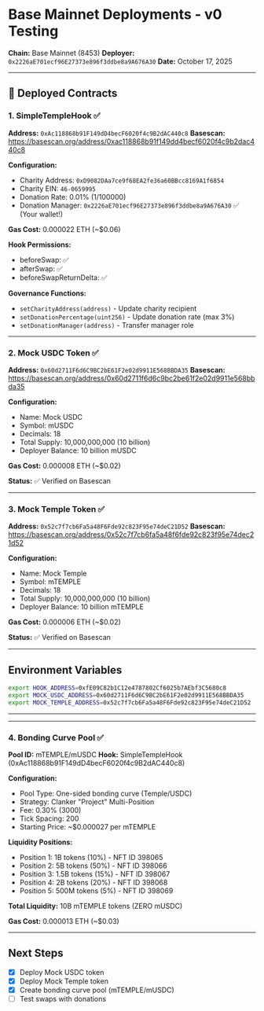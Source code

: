 # Base Mainnet Deployments - v0 Testing

**Chain:** Base Mainnet (8453)
**Deployer:** `0x2226aE701ecf96E27373e896f3ddbe8a9A676A30`
**Date:** October 17, 2025

---

## 🔗 Deployed Contracts

### 1. SimpleTempleHook ✅

**Address:** `0xAc118868b91F149dD4becF6020f4c9B2dAC440c8`
**Basescan:** https://basescan.org/address/0xac118868b91f149dd4becf6020f4c9b2dac440c8

**Configuration:**
- Charity Address: `0xD9082DAa7ce9f68EA2fe36a60BBcc8169A1f6854`
- Charity EIN: `46-0659995`
- Donation Rate: 0.01% (1/100000)
- Donation Manager: `0x2226aE701ecf96E27373e896f3ddbe8a9A676A30` ✅ (Your wallet!)

**Gas Cost:** 0.000022 ETH (~$0.06)

**Hook Permissions:**
- beforeSwap: ✅
- afterSwap: ✅
- beforeSwapReturnDelta: ✅

**Governance Functions:**
- `setCharityAddress(address)` - Update charity recipient
- `setDonationPercentage(uint256)` - Update donation rate (max 3%)
- `setDonationManager(address)` - Transfer manager role

---

### 2. Mock USDC Token ✅

**Address:** `0x60d2711F6d6C9BC2bE61F2e02d9911E568BBDA35`
**Basescan:** https://basescan.org/address/0x60d2711f6d6c9bc2be61f2e02d9911e568bbda35

**Configuration:**
- Name: Mock USDC
- Symbol: mUSDC
- Decimals: 18
- Total Supply: 10,000,000,000 (10 billion)
- Deployer Balance: 10 billion mUSDC

**Gas Cost:** 0.000008 ETH (~$0.02)

**Status:** ✅ Verified on Basescan

---

### 3. Mock Temple Token ✅

**Address:** `0x52c7f7cb6Fa5a48F6Fde92c823F95e74deC21D52`
**Basescan:** https://basescan.org/address/0x52c7f7cb6fa5a48f6fde92c823f95e74dec21d52

**Configuration:**
- Name: Mock Temple
- Symbol: mTEMPLE
- Decimals: 18
- Total Supply: 10,000,000,000 (10 billion)
- Deployer Balance: 10 billion mTEMPLE

**Gas Cost:** 0.000006 ETH (~$0.02)

**Status:** ✅ Verified on Basescan

---

## Environment Variables

```bash
export HOOK_ADDRESS=0xfE09C82b1C12e4787802Cf6025b7AEbf3C5680c8
export MOCK_USDC_ADDRESS=0x60d2711F6d6C9BC2bE61F2e02d9911E568BBDA35
export MOCK_TEMPLE_ADDRESS=0x52c7f7cb6Fa5a48F6Fde92c823F95e74deC21D52
```

---

---

### 4. Bonding Curve Pool ✅

**Pool ID:** mTEMPLE/mUSDC
**Hook:** SimpleTempleHook (0xAc118868b91F149dD4becF6020f4c9B2dAC440c8)

**Configuration:**
- Pool Type: One-sided bonding curve (Temple/USDC)
- Strategy: Clanker "Project" Multi-Position
- Fee: 0.30% (3000)
- Tick Spacing: 200
- Starting Price: ~$0.000027 per mTEMPLE

**Liquidity Positions:**
- Position 1: 1B tokens (10%) - NFT ID 398065
- Position 2: 5B tokens (50%) - NFT ID 398066
- Position 3: 1.5B tokens (15%) - NFT ID 398067
- Position 4: 2B tokens (20%) - NFT ID 398068
- Position 5: 500M tokens (5%) - NFT ID 398069

**Total Liquidity:** 10B mTEMPLE tokens (ZERO mUSDC)

**Gas Cost:** 0.000013 ETH (~$0.03)

---

## Next Steps

- [x] Deploy Mock USDC token
- [x] Deploy Mock Temple token
- [x] Create bonding curve pool (mTEMPLE/mUSDC)
- [ ] Test swaps with donations
